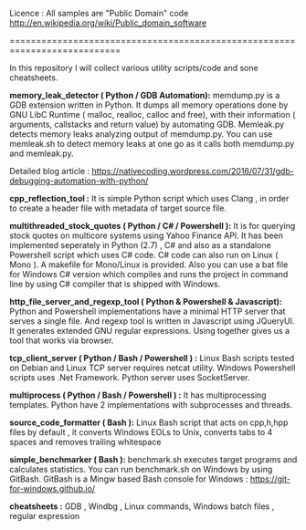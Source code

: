 Licence : All samples are "Public Domain" code 
http://en.wikipedia.org/wiki/Public_domain_software

===========================================================================

In this repository I will collect various utility scripts/code and sone cheatsheets.

**memory_leak_detector ( Python / GDB Automation):** memdump.py is a GDB extension written in Python. It dumps all memory operations done by GNU LibC Runtime ( malloc, realloc, calloc and free),
with their information ( arguments, callstacks and return value) by automating GDB. Memleak.py detects memory leaks analyzing output
of memdump.py. You can use memleak.sh to detect memory leaks at one go as it calls both memdump.py and memleak.py.

Detailed blog article : https://nativecoding.wordpress.com/2016/07/31/gdb-debugging-automation-with-python/

**cpp_reflection_tool :** It is  simple Python script which uses Clang , in order to create a header file
with metadata of target source file.

**multithreaded_stock_quotes ( Python / C# / Powershell ):** It is for querying stock quotes on multicore systems using Yahoo Finance API. It has been implemented seperately in Python (2.7) , C# and also as a standalone Powershell script which uses C# code. C# code can also run on Linux ( Mono ). A makefile for Mono/Linux is provided. Also you can use a bat file for Windows C# version which compiles and runs the project in command line by using C# compiler that is shipped with Windows.

**http_file_server_and_regexp_tool ( Python & Powershell & Javascript):** Python and Powershell implementations have a minimal HTTP server that serves a single file. And regexp tool is written in Javascript using JQueryUI. It generates extended GNU regular expressions. Using together gives us a tool that works via browser.

**tcp_client_server ( Python / Bash / Powershell ) :** Linux Bash scripts tested on Debian and Linux TCP server requires netcat utility. Windows Powershell scripts uses .Net Framework. Python server uses SocketServer.

**multiprocess ( Python / Bash / Powershell ) :** It has multiprocessing templates. Python have 2 implementations with subprocesses and threads.

**source_code_formatter ( Bash ):** Linux Bash script that acts on cpp,h,hpp files by default , it converts Windows EOLs to Unix, converts tabs to 4 spaces and removes trailing whitespace

**simple_benchmarker ( Bash ):** benchmark.sh executes target programs and calculates statistics. You can run benchmark.sh on Windows by using GitBash. GitBash is a Mingw based Bash console for Windows : https://git-for-windows.github.io/

**cheatsheets :** GDB ,  Windbg , Linux commands, Windows batch files , regular expression